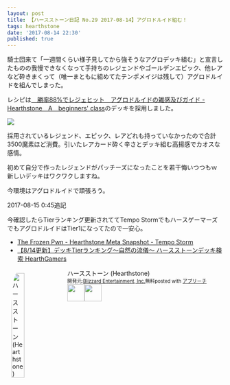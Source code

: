 ```yaml
---
layout: post
title: 【ハースストーン日記 No.29 2017-08-14】アグロドルイド組む！
tags: hearthstone
date: '2017-08-14 22:30'
published: true
---
```


騎士団来て「一週間くらい様子見してから強そうなアグロデッキ組む」と宣言したものの我慢できなくなって手持ちのレジェンドやゴールデンエピック、他レアなど砕きまくって（唯一まともに組めてたテンポメイジは残して）アグロドルイドを組んでしまった。

レシピは<a href="http://roundog.hatenablog.com/entry/2017/08/14/200629" target="_blank">　勝率88%でレジェヒット　アグロドルイドの雑感及びガイド - Hearthstone　A　beginners' class</a>のデッキを採用しました。

![](https://i.gyazo.com/5b6ff1b0d3a78ae2de947795b8ae9090.png)

採用されているレジェンド、エピック、レアどれも持っていなかったので合計3500魔素ほど消費。引いたレアカード砕く辛さとデッキ組む高揚感でカオスな感情。

初めて自分で作ったレジェンドがパッチーズになったことを若干悔いつつもｗ 新しいデッキはワクワクしますね。

今環境はアグロドルイドで頑張ろう。

2017-08-15 0:45追記

今確認したらTierランキング更新されててTempo StormでもハースゲーマーズでもアグロドルイドはTier1になってたので一安心。

* [The Frozen Pwn - Hearthstone Meta Snapshot - Tempo Storm](https://tempostorm.com/hearthstone/meta-snapshot/standard/2017-07-31)
* [【8/14更新】デッキTierランキング〜自然の流儀〜 ハースストーンデッキ検索 HearthGamers](http://hearthgamers.com/posts/decks_tier)


<div id="appreach-box" style="text-align:left;"><img id="appreach-image" src="https://lh6.ggpht.com/J-_wYHXVmR86Mvq6KNHiSvR0T3WH4wHgVC0OLQEIa1FHVbXARD0zafLA8JEUjo-CqDw=w170" alt="ハースストーン (Hearthstone)" style="float:left; margin:10px; width:25%; max-width:120px; border-radius:10%;"><div class="appreach-info" style="margin: 10px;"><div id="appreach-appname">ハースストーン (Hearthstone)</div><div id="appreach-developer" style="font-size:80%; display:inline-block; _display:inline;">開発元:<a id="appreach-developerurl" href="https://itunes.apple.com/jp/developer/blizzard-entertainment-inc/id306862900?uo=4" target="_blank" rel="nofollow">Blizzard Entertainment, Inc.</a></div><div id="appreach-price" style="font-size:80%; display:inline-block; _display:inline;">無料</div><div class="appreach-powered" style="font-size:80%; display:inline-block; _display:inline;">posted with <a href="http://mama-hack.com/app-reach/" title="アプリーチ" target="_blank" rel="nofollow">アプリーチ</a></div><div class="appreach-links" style="float: left;"><div id="appreach-itunes-link" style="display: inline-block; _display: inline;"><a id="appreach-itunes" href="https://itunes.apple.com/jp/app/%E3%83%8F%E3%83%BC%E3%82%B9%E3%82%B9%E3%83%88%E3%83%BC%E3%83%B3-hearthstone/id625257520?mt=8&amp;uo=4&amp;at=10l4wP" target="_blank" rel="nofollow"><img src="https://nabettu.github.io/appreach/img/itune_ja.svg" style="height:40px;"></a></div><div id="appreach-gplay-link" style="display:inline-block; _display:inline;"><a id="appreach-gplay" href="https://play.google.com/store/apps/details?id=com.blizzard.wtcg.hearthstone" target="_blank" rel="nofollow"><img src="https://nabettu.github.io/appreach/img/gplay_ja.png" style="height:40px;"></a></div></div></div><div class="appreach-footer" style="margin-bottom:10px; clear: left;"></div></div>
